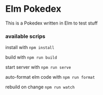 # Elm Pokedex
This is a Pokedex written in Elm to test stuff

### available scrips
install with `npm install`

build with `npm run build`

start server with `npm run serve`

auto-format elm code with `npm run format`

rebuild on change `npm run watch`
